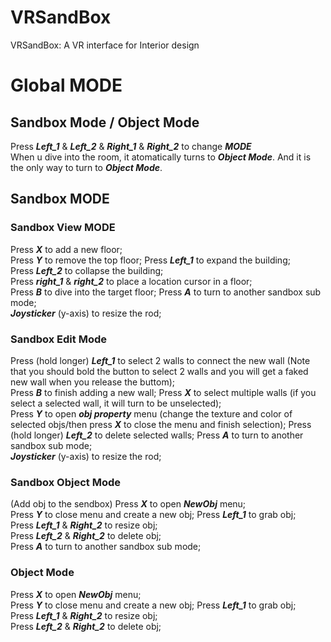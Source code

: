 # VRSandBox
VRSandBox: A VR interface for Interior design

# Global MODE  
## Sandbox Mode / Object Mode  
Press ***Left_1*** & ***Left_2*** & ***Right_1*** & ***Right_2*** to change ***MODE***  
When u dive into the room, it atomatically turns to ***Object Mode***. And it is the only way to turn to ***Object Mode***.  

## Sandbox MODE
### Sandbox View MODE
Press ***X*** to add a new floor;  
Press ***Y*** to remove the top floor; 
Press ***Left_1*** to expand the building;  
Press ***Left_2*** to collapse the building;  
Press ***right_1*** & ***right_2*** to place a location cursor in a floor;  
Press ***B*** to dive into the target floor; 
Press ***A*** to turn to another sandbox sub mode;  
***Joysticker*** (y-axis) to resize the rod;

### Sandbox Edit Mode
Press (hold longer) ***Left_1*** to select 2 walls to connect the new wall (Note that you should bold the button to select 2 walls and you will get a faked new wall when you release the buttom);  
Press ***B*** to finish adding a new wall; 
Press ***X*** to select multiple walls (if you select a selected wall, it will turn to be unselected);  
Press ***Y*** to open ***obj property*** menu (change the texture and color of selected objs/then press ***X*** to close the menu and finish selection); 
Press (hold longer) ***Left_2*** to delete selected walls; 
Press ***A*** to turn to another sandbox sub mode;  
***Joysticker*** (y-axis) to resize the rod;

### Sandbox Object Mode
(Add obj to the sendbox)
Press ***X*** to open ***NewObj*** menu;  
Press ***Y*** to close menu and create a new obj; 
Press ***Left_1*** to grab obj;  
Press ***Left_1*** & ***Right_2*** to resize obj;  
Press ***Left_2*** & ***Right_2*** to delete obj;  
Press ***A*** to turn to another sandbox sub mode; 

### Object Mode
Press ***X*** to open ***NewObj*** menu;  
Press ***Y*** to close menu and create a new obj; 
Press ***Left_1*** to grab obj;  
Press ***Left_1*** & ***Right_2*** to resize obj;  
Press ***Left_2*** & ***Right_2*** to delete obj;  
